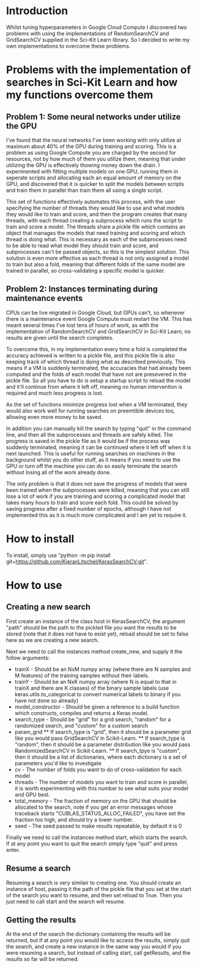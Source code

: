 # Introduction

Whilst tuning hyperparameters in Google Cloud Compute I discovered two problems with using the implementations of RandomSearchCV and GridSearchCV supplied in the Sci-Kit Learn library. So I decided to write my own implementations to overcome these problems.

# Problems with the implementation of searches in Sci-Kit Learn and how my functions overcome them

## Problem 1: Some neural networks under utilize the GPU

I've found that the neural networks I've been working with only utilize at maximum about 40% of the GPU during training and scoring. This is a problem as using Google Compute you are charged by the second for resources, not by how much of them you utilize them, meaning that under utilizing the GPU is effectively thowing money down the drain. I experimented with fitting multiple models on one GPU, running them in seperate scripts and allocating each an equal amount of memory on the GPU, and discovered that it is quicker to split the models between scripts and train them in parallel than train them all using a single script.

This set of functions effectively automates this process, with the user specifying the number of threads they would like to use and what models they would like to train and score, and then the program creates that many threads, with each thread creating a subprocess which runs the script to train and score a model. The threads share a pickle file which contains an object that manages the models that need training and scoring and which thread is doing what. This is necessary as each of the subprocesses need to be able to read what model they should train and score, and subprocesses can't be passed objects, so this is the simplest solution. This solution is even more effective as each thread is not only assigned a model to train but also a fold, meaning that different folds of the same model are trained in parallel, so cross-validating a specific model is quicker.

## Problem 2: Instances terminating during maintenance events

CPUs can be live migrated in Google Cloud, but GPUs can't, so whenever there is a maintenance event Google Compute must restart the VM. This has meant several times I've lost tens of hours of work, as with the implementation of RandomSearchCV and GridSearchCV in Sci-Kit Learn, no results are given until the search completes.

To overcome this, in my implementation every time a fold is completed the accuracy achieved is written to a pickle file, and this pickle file is also keeping track of which thread is doing what as described previously. This means if a VM is suddenly terminated, the accuracies that had already been computed and the folds of each model that have not are presevered in the pickle file. So all you have to do is setup a startup script to reload the model and it'll continue from where it left off, meaning no human intervention is required and much less progress is lost.

As the set of functions minimize progress lost when a VM terminated, they would also work well for running searches on preemtible devices too, allowing even more money to be saved.

In addition you can manually kill the search by typing "quit" in the command line, and then all the subprocesses and threads are safely killed. The progress is saved in the pickle file as it would be if the process was suddenly terminated, meaning it can be continued where it left off when it is next launched. This is useful for running searches on machines in the background whilst you do other stuff, as it means if you need to use the GPU or turn off the machine you can do so easily terminate the search without losing all of the work already done.

The only problem is that it does not save the progress of models that were been trained when the subprocesses were killed, meaning that you can still lose a lot of work if you are training and scoring a complicated model that takes many hours to train and score each fold. This could be solved by saving progress after a fixed number of epochs, although I have not implemented this as it is much more complicated and I am yet to require it.

# How to install

To install, simply use "python -m pip install git+https://github.com/KieranLitschel/KerasSearchCV.git".

# How to use

## Creating a new search

First create an instance of the class host in KerasSearchCV, the argument "path" should be the path to the pickled file you want the results to be stored (note that it does not have to exist yet), reload should be set to false here as we are creating a new search.

Next we need to call the instances method create_new, and supply it the follow arguments:

* trainX - Should be an NxM numpy array (where there are N samples and M features) of the training samples without their labels.
* trainY - Should be an NxK numpy array (where N is equal to that in trainX and there are K classes) of the binary sample labels (use keras.utils.to_categorical to convert numerical labels to binary if you have not done so already)
* model_constructor - Should be given a reference to a build function which constructs, compiles and returns a Keras model.
* search_type - Should be "grid" for a grid search, "random" for a randomized search, and "custom" for a custom search
* param_grid
** If search_type is "grid", then it should be a parameter grid like you would pass GridSearchCV in Scikit-Learn.
** If search_type is "random", then it should be a parameter distribution like you would pass RandomizedSearchCV in Scikit-Learn.
** If search_tpye is "custom", then it should be a list of dictionaries, where each dictionary is a set of parameters you'd like to investigate
* cv - The number of folds you want to do of cross-validation for each model
* threads - The number of models you want to train and score in parallel, it is worth experimenting with this number to see what suits your model and GPU best.
* total_memory - The fraction of memory on the GPU that should be allocated to the search, note if you get an error messages whose traceback starts "CUBLAS_STATUS_ALLOC_FAILED", you have set the fraction too high, and should try a lower number.
* seed - The seed passed to make results repeatable, by default it is 0

Finally we need to call the instances method start, which starts the search. If at any point you want to quit the search simply type "quit" and press enter.

## Resume a search

Resuming a search is very similair to creating one. You should create an instance of host, passing it the path of the pickle file that you set at the start of the search you want to resume, and then set reload to True. Then you just need to call start and the search will resume.

## Getting the results

At the end of the search the dictionary containing the results will be returned, but if at any point you would like to access the results, simply quit the search, and create a new instance in the same way you would if you were resuming a search, but instead of calling start, call getResults, and the results so far will be returned.
